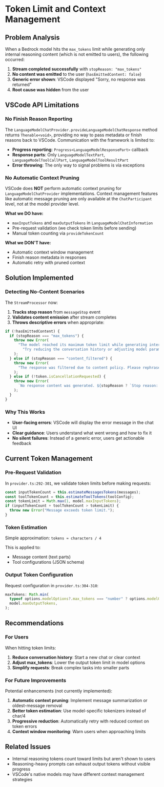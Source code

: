 # Token Limit and Context Management

## Problem Analysis

When a Bedrock model hits the `max_tokens` limit while generating only internal reasoning content (which is not emitted to users), the following occurred:

1. **Stream completed successfully** with `stopReason: "max_tokens"`
2. **No content was emitted** to the user (`hasEmittedContent: false`)
3. **Generic error shown**: VSCode displayed "Sorry, no response was returned"
4. **Root cause was hidden** from the user

## VSCode API Limitations

### No Finish Reason Reporting

The `LanguageModelChatProvider.provideLanguageModelChatResponse` method returns `Thenable<void>`, providing no way to pass metadata or finish reasons back to VSCode. Communication with the framework is limited to:

- **Progress reporting**: `Progress<LanguageModelResponsePart>` callback
- **Response parts**: Only `LanguageModelTextPart`, `LanguageModelToolCallPart`, `LanguageModelToolResultPart`
- **Error throwing**: The only way to signal problems is via exceptions

### No Automatic Context Pruning

VSCode does **NOT** perform automatic context pruning for `LanguageModelChatProvider` implementations. Context management features like automatic message pruning are only available at the `ChatParticipant` level, not at the model provider level.

**What we DO have:**

- `maxInputTokens` and `maxOutputTokens` in `LanguageModelChatInformation`
- Pre-request validation (we check token limits before sending)
- Manual token counting via `provideTokenCount`

**What we DON'T have:**

- Automatic context window management
- Finish reason metadata in responses
- Automatic retry with pruned context

## Solution Implemented

### Detecting No-Content Scenarios

The `StreamProcessor` now:

1. **Tracks stop reason** from `messageStop` event
2. **Validates content emission** after stream completes
3. **Throws descriptive errors** when appropriate:

```typescript
if (!hasEmittedContent) {
  if (stopReason === "max_tokens") {
    throw new Error(
      "The model reached its maximum token limit while generating internal reasoning. " +
        "Try reducing the conversation history or adjusting model parameters.",
    );
  } else if (stopReason === "content_filtered") {
    throw new Error(
      "The response was filtered due to content policy. Please rephrase your request.",
    );
  } else if (!token.isCancellationRequested) {
    throw new Error(
      `No response content was generated. ${stopReason ? `Stop reason: ${stopReason}` : "Please try rephrasing your request."}`,
    );
  }
}
```

### Why This Works

- **User-facing errors**: VSCode will display the error message in the chat UI
- **Clear guidance**: Users understand what went wrong and how to fix it
- **No silent failures**: Instead of a generic error, users get actionable feedback

## Current Token Management

### Pre-Request Validation

In `provider.ts:292-301`, we validate token limits before making requests:

```typescript
const inputTokenCount = this.estimateMessagesTokens(messages);
const toolTokenCount = this.estimateToolTokens(toolConfig);
const tokenLimit = Math.max(1, model.maxInputTokens);
if (inputTokenCount + toolTokenCount > tokenLimit) {
  throw new Error("Message exceeds token limit.");
}
```

### Token Estimation

Simple approximation: `tokens ≈ characters / 4`

This is applied to:

- Message content (text parts)
- Tool configurations (JSON schema)

### Output Token Configuration

Request configuration in `provider.ts:304-310`:

```typescript
maxTokens: Math.min(
  typeof options.modelOptions?.max_tokens === "number" ? options.modelOptions.max_tokens : 4096,
  model.maxOutputTokens,
);
```

## Recommendations

### For Users

When hitting token limits:

1. **Reduce conversation history**: Start a new chat or clear context
2. **Adjust max_tokens**: Lower the output token limit in model options
3. **Simplify requests**: Break complex tasks into smaller parts

### For Future Improvements

Potential enhancements (not currently implemented):

1. **Automatic context pruning**: Implement message summarization or oldest-message removal
2. **Better token estimation**: Use model-specific tokenizers instead of char/4
3. **Progressive reduction**: Automatically retry with reduced context on token errors
4. **Context window monitoring**: Warn users when approaching limits

## Related Issues

- Internal reasoning tokens count toward limits but aren't shown to users
- Reasoning-heavy prompts can exhaust output tokens without visible progress
- VSCode's native models may have different context management strategies
